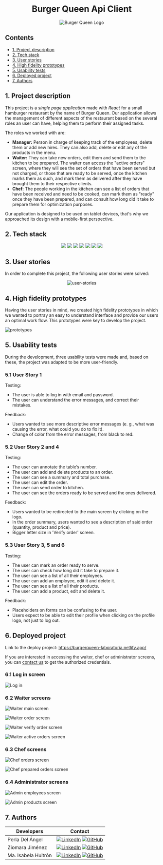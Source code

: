<div align="center">
  <h1> Burger Queen Api Client </h1>

  ![Burger Queen Logo](./src/assets/burger%20queen%20logo%20fondo%20blanco.png)

</div>

## Contents

* [1. Project description](#1-project-description)
* [2. Tech stack](#2-tech-stack)
* [3. User stories](#3-user-stories)
* [4. High fidelity prototypes](#4-high-fidelity-prototypes)
* [5. Usability tests](#5-usability-tests)
* [6. Deployed project](#6-deployed-project)
* [7. Authors](#7-authors)

## 1. Project description

This project is a *single page application* made with *React* for a small hamburger restaurant by the name of Burger Queen. Our application allows the management of different aspects of the restaurant based on the several roles an user can have, helping them to perform their assigned tasks. 

The roles we worked with are:
 
* **Manager:** Person in charge of keeping track of the employees, delete them or add new hires. They can also add, delete or edit any of the products in the menu.
* **Waiter:** They can take new orders, edit them and send them to the kitchen to be prepared. The waiter can access the "active orders" screen, where they will see the set of orders that have been served but not charged, or those that are ready to be served, once the kitchen marks them as such, and mark them as delivered after they have brought them to their respective clients. 
* **Chef:** The people working in the kitchen can see a list of orders that have been received and need to be cooked, can mark them as "ready" once they have been prepared, and can consult how long did it take to prepare them for optimization purposes. 

Our application is designed to be used on tablet devices, that's why we approached its design with a mobile-first perspective. 

## 2. Tech stack

<div align="center">
<a title="ReactJs" href="https://es.reactjs.org/"><img src="https://img.shields.io/badge/React-20232A?style=for-the-badge&logo=react&logoColor=61DAFB"></a>
<a title="ReactRouter" href="https://es.reactjs.org/"><img src="https://img.shields.io/badge/React_Router-CA4245?style=for-the-badge&logo=react-router&logoColor=white"></a>
<a title="JavaScript" href="https://developer.mozilla.org/es/docs/Web/JavaScript"><img src="https://img.shields.io/badge/JavaScript-323330?style=for-the-badge&logo=javascript&logoColor=F7DF1E"></a>
<a title="CSS" href="https://developer.mozilla.org/es/docs/Web/CSS"><img src="https://img.shields.io/badge/CSS3-1572B6?style=for-the-badge&logo=css3&logoColor=white"></a>
<a title="Jest" href="https://jestjs.io/"><img src="https://img.shields.io/badge/Jest-C21325?style=for-the-badge&logo=jest&logoColor=white"></a>
<a title="Eslint" href="https://eslint.org/"><img src="https://img.shields.io/badge/eslint-3A33D1?style=for-the-badge&logo=eslint&logoColor=white"></a>
<a title="Figma" href="https://www.figma.com/file/9Lkk5oAp6M3n7qUvPnAPDb/Burger-Queen?node-id=0%3A1/"><img src="https://img.shields.io/badge/Figma-F24E1E?style=for-the-badge&logo=figma&logoColor=white"></a>
</div>

## 3. User stories

In order to complete this project, the following user stories were solved:

<div align="center">

![user-stories](https://github.com/ziomarajimenez/CDMX012-burger-queen-api-client/blob/main/src/assets/user-stories.PNG)

</div>


## 4. High fidelity prototypes

Having the user stories in mind, we created high fidelity prototypes in which we wanted to portray an easy to understand interface and provide our users an optimal work flow. This prototypes were key to develop the project.

![prototypes](https://github.com/ziomarajimenez/CDMX012-burger-queen-api-client/blob/main/src/assets/prototypes.png)

## 5. Usability tests
During the development, three usability tests were made and, based on these, the project was adapted to be more user-friendly.

### 5.1 User Story 1

Testing: 
- The user is able to log in with email and password.
- The user can understand the error messages, and correct their mistakes.

Feedback:
- Users wanted to see more descriptive error messages (e. g., what was causing the error, what could you do to fix it).
- Change of color from the error messages, from black to red.

### 5.2 User Story 2 and 4

Testing:
- The user can annotate the table’s number.
- The user can add and delete products to an order.
- The user can see a summary and total purchase.
- The user can edit the order.
- The user can send order to kitchen.
- The user can see the orders ready to be served and the ones delivered.

Feedback:
- Users wanted to be redirected to the main screen by clicking on the logo.
- In the order summary, users wanted to see a description of said order (quantity, product and price).
- Bigger letter size in 'Verify order' screen.

### 5.3 User Story 3, 5 and 6

Testing:
- The user can mark an order ready to serve.
- The user can check how long did it take to prepare it.
- The user can see a list of all their employees.
- The user can add an employee, edit it and delete it.
- The user can see a list of all their products.
- The user can add a product, edit and delete it.

Feedback:
- Placeholders on forms can be confusing to the user.
- Users expect to be able to edit their profile when clicking on the profile logo, not just to log out.

## 6. Deployed project

Link to the deploy project: https://burgerqueen-laboratoria.netlify.app/

If you are interested in accessing the waiter, chef or administrator screens, you can [contact us](#7-authors) to get the authorized credentials.

### 6.1 Log in screen

![Log in](./src/assets/LogInView.png)

### 6.2 Waiter screens

![Waiter main screen](./src/assets/WaiterFirstView.png)

![Waiter order screen](./src/assets/WaiterOrderView.png)

![Waiter verify order screen](./src/assets/WaiterVerifyOrder.png)

![Waiter active orders screen](./src/assets/WaiterActiveOrders.png)

### 6.3 Chef screens

![Chef orders screen](./src/assets/ChefOrders.png)

![Chef prepared orders screen](./src/assets/ChefPrepared.png)

### 6.4 Administrator screens

![Admin employees screen](./src/assets/AdminEmployees.png)

![Admin products screen](./src/assets/AdminProducts.png)

## 7. Authors

| Developers | Contact |
| ------------- | ------------- |
| Perla Del Ángel | [![LinkedIn](https://img.shields.io/badge/linkedin-%230077B5.svg?style=for-the-badge&logo=linkedin&logoColor=white)](https://www.linkedin.com/in/perdelangel/) [![GitHub](https://img.shields.io/badge/github-%23121011.svg?style=for-the-badge&logo=github&logoColor=white)](https://github.com/PerlaDelAngel) |
| Ziomara Jiménez | [![LinkedIn](https://img.shields.io/badge/linkedin-%230077B5.svg?style=for-the-badge&logo=linkedin&logoColor=white)](https://www.linkedin.com/in/ziomarajimenez/) [![GitHub](https://img.shields.io/badge/github-%23121011.svg?style=for-the-badge&logo=github&logoColor=white)](https://github.com/ziomarajimenez) |
| Ma. Isabela Huitrón | [![LinkedIn](https://img.shields.io/badge/linkedin-%230077B5.svg?style=for-the-badge&logo=linkedin&logoColor=white)](https://www.linkedin.com/in/maisahr/) [![GitHub](https://img.shields.io/badge/github-%23121011.svg?style=for-the-badge&logo=github&logoColor=white)](https://github.com/maisahr) |

